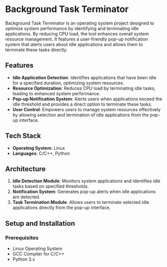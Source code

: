 # Background Task Terminator

Background Task Terminator is an operating system project designed to optimize system performance by identifying and terminating idle applications. By reducing CPU load, the tool enhances overall system resource management. It features a user-friendly pop-up notification system that alerts users about idle applications and allows them to terminate these tasks directly.

## Features
- **Idle Application Detection**: Identifies applications that have been idle for a specified duration, optimizing system resources.
- **Resource Optimization**: Reduces CPU load by terminating idle tasks, leading to enhanced system performance.
- **Pop-up Notification System**: Alerts users when applications exceed the idle threshold and provides a direct option to terminate these tasks.
- **User Control**: Empowers users to manage system resources effectively by allowing selection and termination of idle applications from the pop-up interface.

## Tech Stack
- **Operating System**: Linux
- **Languages**: C/C++, Python

## Architecture
1. **Idle Detection Module**: Monitors system applications and identifies idle tasks based on specified thresholds.
2. **Notification System**: Generates pop-up alerts when idle applications are detected.
3. **Task Termination Module**: Allows users to terminate selected idle applications directly from the pop-up interface.

## Setup and Installation

### Prerequisites
- Linux Operating System
- GCC Compiler for C/C++
- Python 3.x
